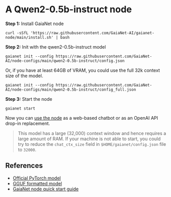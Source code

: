 # A Qwen2-0.5b-instruct node 

**Step 1:** Install GaiaNet node

```
curl -sSfL 'https://raw.githubusercontent.com/GaiaNet-AI/gaianet-node/main/install.sh' | bash
```

**Step 2:** Init with the qwen2-0.5b-instruct model

```
gaianet init --config https://raw.githubusercontent.com/GaiaNet-AI/node-configs/main/qwen2-0.5b-instruct/config.json
```
Or, if you have at least 64GB of VRAM, you could use the full 32k context size of the model.

```
gaianet init --config https://raw.githubusercontent.com/GaiaNet-AI/node-configs/main/qwen2-0.5b-instruct/config_full.json
```

**Step 3:** Start the node

```
gaianet start
```

Now you can [use the node](https://docs.gaianet.ai/user-guide/mynode) as a web-based chatbot or as an OpenAI API drop-in replacement.

> This model has a large (32,000) context window and hence requires a large amount of RAM. If your machine is not able to start, you could try to reduce the `chat_ctx_size` field in `$HOME/gaianet/config.json` file to `32000`.

## References

* [Official PyTorch model](https://huggingface.co/Qwen/Qwen2-0.5B-Instruct)
* [GGUF formatted model](https://huggingface.co/gaianet/Qwen2-0.5B-Instruct-GGUF)
* [GaiaNet node quick start guide](https://docs.gaianet.ai/node-guide/quick-start)
